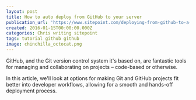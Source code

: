 ```yaml
---
layout: post
title: How to auto deploy from GitHub to your server
publication_url: 'https://www.sitepoint.com/deploying-from-github-to-a-server/'
created: 2016-01-15T00:00:00.000Z
categories: Chris writing sitepoint
tags: tutorial github github
image: chinchilla_octocat.png
---
```


GitHub, and the Git version control system it's based on, are fantastic tools for managing and collaborating on projects – code-based or otherwise.

In this article, we'll look at options for making Git and GitHub projects fit better into developer workflows, allowing for a smooth and hands-off deployment process.
